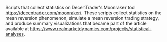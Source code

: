 Scripts that collect statistics on DecenTrader's Moonraker tool https://decentrader.com/moonraker/. These scripts collect statistics on the mean reversion phenomenon, simulate a mean reversion trading strategy, and produce summary visualizations that became part of the article available at https://www.realmarketdynamics.com/projects/statistical-analyses.
